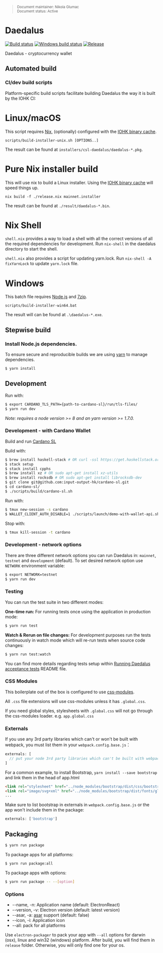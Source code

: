 <blockquote>
<sub>Document maintainer: Nikola Glumac<br/>Document status: Active</sub>
</blockquote>

# Daedalus
[![Build status](https://badge.buildkite.com/e173494257519752d79bb52c7859df6277c6d759b217b68384.svg?branch=master)](https://buildkite.com/input-output-hk/daedalus)
[![Windows build status](https://ci.appveyor.com/api/projects/status/github/input-output-hk/daedalus?branch=master&svg=true)](https://ci.appveyor.com/project/input-output/daedalus)
[![Release](https://img.shields.io/github/release/input-output-hk/daedalus.svg)](https://github.com/input-output-hk/daedalus/releases)

Daedalus - cryptocurrency wallet

## Automated build

### CI/dev build scripts

Platform-specific build scripts facilitate building Daedalus the way it is built
by the IOHK CI:

# Linux/macOS

This script requires [Nix](https://nixos.org/nix/), (optionally)
configured with the [IOHK binary cache][cache].

    scripts/build-installer-unix.sh [OPTIONS..]

The result can be found at `installers/csl-daedalus/daedalus-*.pkg`.

[cache]: https://github.com/input-output-hk/cardano-sl/blob/3dbe220ae108fa707b55c47e689ed794edf5f4d4/docs/how-to/build-cardano-sl-and-daedalus-from-source-code.md#nix-build-mode-recommended

# Pure Nix installer build

This will use nix to build a Linux installer. Using the [IOHK binary
cache][cache] will speed things up.

    nix build -f ./release.nix mainnet.installer

The result can be found at `./result/daedalus-*.bin`.

# Nix Shell

`shell.nix` provides a way to load a shell with all the correct versions of all the required dependencies for development. Run `nix-shell` in the daedalus directory to start the shell.

`shell.nix` also provides a script for updating yarn.lock. Run `nix-shell -A fixYarnLock` to update `yarn.lock` file.

# Windows

This batch file requires [Node.js](https://nodejs.org/en/download/) and
[7zip](https://www.7-zip.org/download.html).

    scripts/build-installer-win64.bat

The result will can be found at `.\daedalus-*.exe`.

## Stepwise build

### Install Node.js dependencies.

To ensure secure and reproducible builds we are using [yarn](https://yarnpkg.com/lang/en/) to manage dependencies.

```bash
$ yarn install
```

## Development

Run with:

```bash
$ export CARDANO_TLS_PATH={path-to-cardano-sl}/run/tls-files/
$ yarn run dev
```

*Note: requires a node version >= 8 and an yarn version >= 1.7.0.*

### Development - with Cardano Wallet

Build and run [Cardano SL](https://github.com/input-output-hk/cardano-sl)

Build with:

```bash
$ brew install haskell-stack # OR curl -ssl https://get.haskellstack.org/ | sh
$ stack setup
$ stack install cpphs
$ brew install xz # OR sudo apt-get install xz-utils
$ brew install rocksdb # OR sudo apt-get install librocksdb-dev
$ git clone git@github.com:input-output-hk/cardano-sl.git
$ cd cardano-sl/
$ ./scripts/build/cardano-sl.sh
```

Run with:

```bash
$ tmux new-session -s cardano
$ WALLET_CLIENT_AUTH_DISABLE=1 ./scripts/launch/demo-with-wallet-api.sh
```

Stop with:

```bash
$ tmux kill-session -t cardano
```

### Development - network options

There are three different network options you can run Daedalus in: `mainnet`, `testnet` and `development` (default).
To set desired network option use `NETWORK` environment variable:

```bash
$ export NETWORK=testnet
$ yarn run dev
```

### Testing

You can run the test suite in two different modes:

**One-time run:**
For running tests once using the application in production mode:

```bash
$ yarn run test
```

**Watch & Rerun on file changes:**
For development purposes run the tests continuously in watch mode which will re-run tests when source code changes:

```bash
$ yarn run test:watch
```

You can find more details regarding tests setup within [Running Daedalus acceptance tests](https://github.com/input-output-hk/daedalus/blob/master/features/README.md) README file.

### CSS Modules

This boilerplate out of the box is configured to use [css-modules](https://github.com/css-modules/css-modules).

All `.css` file extensions will use css-modules unless it has `.global.css`.

If you need global styles, stylesheets with `.global.css` will not go through the
css-modules loader. e.g. `app.global.css`

### Externals

If you use any 3rd party libraries which can't or won't be built with webpack, you must list them in your `webpack.config.base.js`：

```javascript
externals: [
  // put your node 3rd party libraries which can't be built with webpack here (mysql, mongodb, and so on..)
]
```

For a common example, to install Bootstrap, `yarn install --save bootstrap` and link them in the head of app.html

```html
<link rel="stylesheet" href="../node_modules/bootstrap/dist/css/bootstrap.css" />
<link rel="image/svg+xml" href="../node_modules/bootstrap/dist/fonts/glyphicons-halflings-regular.eot" />
...
```

Make sure to list bootstrap in externals in `webpack.config.base.js` or the app won't include them in the package:
```js
externals: ['bootstrap']
```

## Packaging

```bash
$ yarn run package
```

To package apps for all platforms:

```bash
$ yarn run package:all
```

To package apps with options:

```bash
$ yarn run package -- --[option]
```

### Options

- --name, -n: Application name (default: ElectronReact)
- --version, -v: Electron version (default: latest version)
- --asar, -a: [asar](https://github.com/atom/asar) support (default: false)
- --icon, -i: Application icon
- --all: pack for all platforms

Use `electron-packager` to pack your app with `--all` options for darwin (osx), linux and win32 (windows) platform. After build, you will find them in `release` folder. Otherwise, you will only find one for your os.
